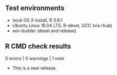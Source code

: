 ## Test environments
* local OS X install, R 3.6.1
* Ubuntu Linux 16.04 LTS, R-devel, GCC (via rhub)
* win-builder (devel and release)

## R CMD check results

0 errors | 0 warnings | 1 note

* This is a new release.
